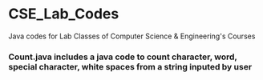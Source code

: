 # CSE_Lab_Codes
Java codes for Lab Classes of Computer Science &amp; Engineering's Courses<br>
### Count.java includes a java code to count character, word, special character, white spaces from a string inputed by user
